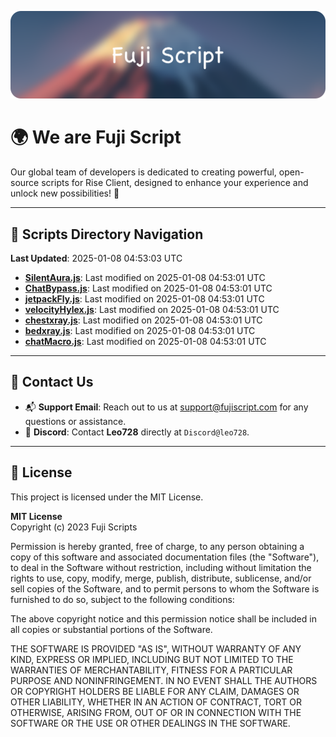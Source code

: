 ![Banner](.github/b.webp)

# 🌍 **We are Fuji Script**

Our global team of developers is dedicated to creating powerful, open-source scripts for Rise Client, designed to enhance your experience and unlock new possibilities! 🌟

---
<!-- SCRIPTS_NAVIGATION_START -->
## 📂 **Scripts Directory Navigation**

**Last Updated**: 2025-01-08 04:53:03 UTC

- **[SilentAura.js](scripts/SilentAura.js)**: Last modified on 2025-01-08 04:53:01 UTC
- **[ChatBypass.js](scripts/ChatBypass.js)**: Last modified on 2025-01-08 04:53:01 UTC
- **[jetpackFly.js](scripts/jetpackFly.js)**: Last modified on 2025-01-08 04:53:01 UTC
- **[velocityHylex.js](scripts/velocityHylex.js)**: Last modified on 2025-01-08 04:53:01 UTC
- **[chestxray.js](scripts/chestxray.js)**: Last modified on 2025-01-08 04:53:01 UTC
- **[bedxray.js](scripts/bedxray.js)**: Last modified on 2025-01-08 04:53:01 UTC
- **[chatMacro.js](scripts/chatMacro.js)**: Last modified on 2025-01-08 04:53:01 UTC

<!-- SCRIPTS_NAVIGATION_END -->

---

## 💬 **Contact Us**  
- 📬 **Support Email**: Reach out to us at [support@fujiscript.com](mailto:support@fujiscript.com) for any questions or assistance.  
- 💬 **Discord**: Contact **Leo728** directly at `Discord@leo728`.

---

## 📜 **License**

This project is licensed under the MIT License.  

**MIT License**  
Copyright (c) 2023 Fuji Scripts  

Permission is hereby granted, free of charge, to any person obtaining a copy of this software and associated documentation files (the "Software"), to deal in the Software without restriction, including without limitation the rights to use, copy, modify, merge, publish, distribute, sublicense, and/or sell copies of the Software, and to permit persons to whom the Software is furnished to do so, subject to the following conditions:  

The above copyright notice and this permission notice shall be included in all copies or substantial portions of the Software.  

THE SOFTWARE IS PROVIDED "AS IS", WITHOUT WARRANTY OF ANY KIND, EXPRESS OR IMPLIED, INCLUDING BUT NOT LIMITED TO THE WARRANTIES OF MERCHANTABILITY, FITNESS FOR A PARTICULAR PURPOSE AND NONINFRINGEMENT. IN NO EVENT SHALL THE AUTHORS OR COPYRIGHT HOLDERS BE LIABLE FOR ANY CLAIM, DAMAGES OR OTHER LIABILITY, WHETHER IN AN ACTION OF CONTRACT, TORT OR OTHERWISE, ARISING FROM, OUT OF OR IN CONNECTION WITH THE SOFTWARE OR THE USE OR OTHER DEALINGS IN THE SOFTWARE.  
